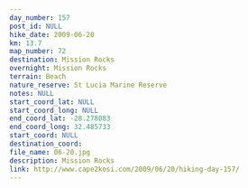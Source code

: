 ```yaml
---
day_number: 157
post_id: NULL
hike_date: 2009-06-20
km: 13.7
map_number: 72
destination: Mission Rocks
overnight: Mission Rocks
terrain: Beach
nature_reserve: St Lucia Marine Reserve
notes: NULL
start_coord_lat: NULL
start_coord_long: NULL
end_coord_lat: -28.278083
end_coord_long: 32.485733
start_coord: NULL
destination_coord: 
file_name: 06-20.jpg
description: Mission Rocks
link: http://www.cape2kosi.com/2009/06/20/hiking-day-157/
---
```

